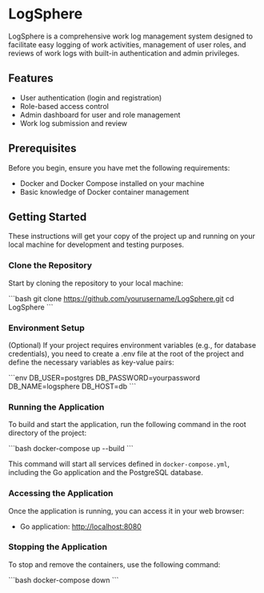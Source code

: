 
# LogSphere

LogSphere is a comprehensive work log management system designed to facilitate easy logging of work activities, management of user roles, and reviews of work logs with built-in authentication and admin privileges.

## Features

- User authentication (login and registration)
- Role-based access control
- Admin dashboard for user and role management
- Work log submission and review

## Prerequisites

Before you begin, ensure you have met the following requirements:
- Docker and Docker Compose installed on your machine
- Basic knowledge of Docker container management

## Getting Started

These instructions will get your copy of the project up and running on your local machine for development and testing purposes.

### Clone the Repository

Start by cloning the repository to your local machine:

\```bash
git clone https://github.com/yourusername/LogSphere.git
cd LogSphere
\```

### Environment Setup

(Optional) If your project requires environment variables (e.g., for database credentials), you need to create a .env file at the root of the project and define the necessary variables as key-value pairs:

\```env
DB_USER=postgres
DB_PASSWORD=yourpassword
DB_NAME=logsphere
DB_HOST=db
\```

### Running the Application

To build and start the application, run the following command in the root directory of the project:

\```bash
docker-compose up --build
\```

This command will start all services defined in `docker-compose.yml`, including the Go application and the PostgreSQL database.

### Accessing the Application

Once the application is running, you can access it in your web browser:

- Go application: [http://localhost:8080](http://localhost:8080)

### Stopping the Application

To stop and remove the containers, use the following command:

\```bash
docker-compose down
\```
